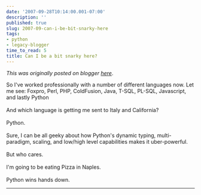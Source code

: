 ```yaml
---
date: '2007-09-28T10:14:00.001-07:00'
description: ''
published: true
slug: 2007-09-can-i-be-bit-snarky-here
tags:
- python
- legacy-blogger
time_to_read: 5
title: Can I be a bit snarky here?
---
```


*This was originally posted on blogger [here](https://pydanny.blogspot.com/2007/09/can-i-be-bit-snarky-here.html)*.

So I've worked professionally with a number of different languages now.  Let me see: Foxpro, Perl, PHP, ColdFusion, Java, T-SQL, PL-SQL, Javascript, and lastly Python<br /><br />And which language is getting me sent to Italy and California?<br /><br />Python.<br /><br />Sure, I can be all geeky about how Python's dynamic typing, multi-paradigm, scaling, and low/high level capabilities makes it uber-powerful.<br /><br />But who cares.<br /><br />I'm going to be eating Pizza in Naples.<br /><br />Python wins hands down.

---

